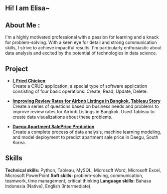 ## Hi! I am Elisa~

## About Me :
I'm a highly motivated professional with a passion for learning and a knack for problem-solving. With a keen eye for detail and strong communication skills, I strive to achieve impactful results. I'm particularly enthusiastic about data analysis and excited by the potential of technologies in data science.

## Project
- **[L Fried Chicken](https://github.com/elisamee/L-Fried-Chicken)**
<br>Create a CRUD application, a special type of software application consisting of four basic operations: Create, Read, Update, Delete. 

- **[Improving Review Rates for Airbnb Listings in Bangkok](https://github.com/elisamee/Airbnb-Bangkok-2012-2022), [Tableau Story](https://public.tableau.com/app/profile/elisa.melinda/viz/ImprovingReviewRatesforAirbnbListingsinBangkok/Story1)**
<br>Create a series of questions based on business needs and problems to improve review rates for Airbnb Listings in Bangkok. Used Tableau to create data visualizations about these problems.

- **[Daegu Apartment SalePrice Prediction](https://github.com/elisamee/Apartment-Sale-Price-Prediction)**
<br>Create a complete process of data analysis, machine learning modeling, and model deployment to predict apartment sale price in Daegu, South Korea.

## Skills
**Technical skills:** Python, Tableau, MySQL, Microsoft Word, Microsoft Excel, Microsoft PowerPoint
**Soft skills:** problem-solving, communication, teamwork, time management, critical thinking
**Language skills:** Bahasa Indonesia (Native), English (Intermediate).
